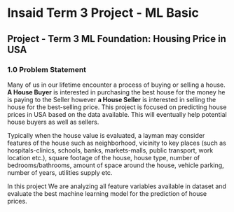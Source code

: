 # Insaid Term 3 Project - ML Basic

## Project - Term 3 ML Foundation: Housing Price in USA

<a id='section1'></a>
### 1.0 Problem Statement
Many of us in our lifetime encounter a process of buying or selling a house. **A House Buyer** is interested in purchasing the best house for the money he is paying to the Seller however **a House Seller** is interested in selling the house for the best-selling price. This project is focused on predicting house prices in USA based on the data available. This will eventually help potential house buyers as well as sellers.

Typically when the house value is evaluated, a layman may consider features of the house such as neighborhood, vicinity to key places (such as hospitals-clinics, schools, banks, markets-malls, public transport, work location etc.), square footage of the house, house type, number of bedrooms/bathrooms, amount of space around the house, vehicle parking, number of years, utilities supply etc.

In this project We are analyzing all feature variables available in dataset and evaluate the best machine learning model for the prediction of  house prices.
